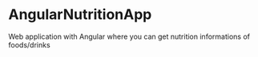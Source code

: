 # AngularNutritionApp
Web application with Angular where you can get nutrition informations of foods/drinks
